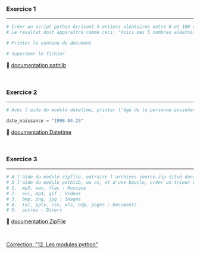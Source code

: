 ### Exercice 1

---

```python
# Créer un script python écrivant 5 entiers aléatoires entre 0 et 100 dans un fichier .txt dans votre dossier 'Documents'
# Le résultat doit apparaître comme ceci: "Voici mes 5 nombres aléatoires: X, X, X, X et X"

# Printer le contenu du document

# Supprimer le fichier
```

:pushpin: [documentation pathlib](https://docs.python.org/fr/3/library/pathlib.html)

<br>

### Exercice 2

---

```python
# Avec l'aide du module datetime, printer l'âge de la personne possédant la date de naissance suivante

date_naissance = "1998-04-23"
```

:pushpin: [documentation Datetime](https://docs.python.org/fr/3/library/datetime.html)

<br>

### Exercice 3

---

```python
# A l'aide du module zipfile, extraire l'archives source.zip situé dans le dossier "Annexes"
# A l'aide du module pathlib, ou os, et d'une boucle, créer un trieur de fichier qui va répartir les fichiers extraits en 5 dossiers (Musique, Videos, Images, Documents, Divers) selon les règles suivantes
# 1.  mp3, wav, flac : Musique
# 2.  avi, mp4, gif : Videos
# 3.  bmp, png, jpg : Images
# 4.  txt, pptx, csv, xls, odp, pages : Documents
# 5.  autres : Divers
```

:pushpin: [documentation ZipFile](https://docs.python.org/fr/3/library/zipfile.html)

<br>

[Correction: "12. Les modules python"](Corrections/12.%20Les%20modules%20python.md)
